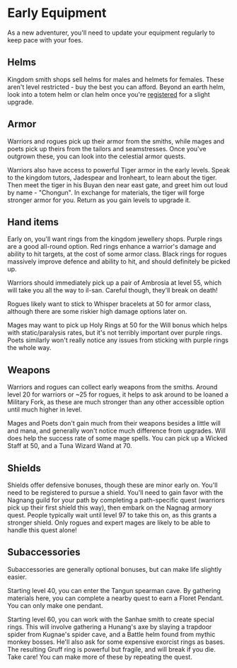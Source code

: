 # Early Equipment

As a new adventurer, you'll need to update your equipment regularly to keep pace with your foes.

## Helms

Kingdom smith shops sell helms for males and helmets for females. These aren't level restricted - buy the best you can afford. Beyond an earth helm, look into a totem helm or clan helm once you're [registered](basics/registration.md) for a slight upgrade.

## Armor

Warriors and rogues pick up their armor from the smiths, while mages and poets pick up theirs from the tailors and seamstresses. Once you've outgrown these, you can look into the celestial armor quests.

Warriors also have access to powerful Tiger armor in the early levels. Speak to the kingdom tutors, Jadespear and Ironheart, to learn about the tiger. Then meet the tiger in his Buyan den near east gate, and greet him out loud by name - "Chongun". In exchange for materials, the tiger will forge stronger armor for you. Return as you gain levels to upgrade it.

## Hand items

Early on, you'll want rings from the kingdom jewellery shops. Purple rings are a good all-round option. Red rings enhance a warrior's damage and ability to hit targets, at the cost of some armor class. Black rings for rogues massively improve defence and ability to hit, and should definitely be picked up.

Warriors should immediately pick up a pair of Ambrosia at level 55, which will take you all the way to il-san. Careful though, they'll break on death!

Rogues likely want to stick to Whisper bracelets at 50 for armor class, although there are some riskier high damage options later on.

Mages may want to pick up Holy Rings at 50 for the Will bonus which helps with static/paralysis rates, but it's not terribly important over purple rings. Poets similarly won't really notice any issues from sticking with purple rings the whole way.

## Weapons

Warriors and rogues can collect early weapons from the smiths. Around level 20 for warriors or ~25 for rogues, it helps to ask around to be loaned a Military Fork, as these are much stronger than any other accessible option until much higher in level.

Mages and Poets don't gain much from their weapons besides a little will and mana, and generally won't notice much difference from upgrades. Will does help the success rate of some mage spells. You can pick up a Wicked Staff at 50, and a Tuna Wizard Wand at 70.

## Shields

Shields offer defensive bonuses, though these are minor early on. You'll need to be registered to pursue a shield. You'll need to gain favor with the Nagnang guild for your path by completing a path-specific quest (warriors pick up their first shield this way), then embark on the Nagnag armory quest. People typically wait until level 97 to take this on, as this grants a stronger shield. Only rogues and expert mages are likely to be able to handle this quest alone!

## Subaccessories

Subaccessories are generally optional bonuses, but can make life slightly easier.

Starting level 40, you can enter the Tangun spearman cave. By gathering materials here, you can complete a nearby quest to earn a Floret Pendant. You can only make one pendant.

Starting level 60, you can work with the Sanhae smith to create special rings. This will involve gathering a Hunang's axe by slaying a trapdoor spider from Kugnae's spider cave, and a Battle helm found from mythic monkey bosses. He'll also ask for some expensive exorcist rings as bases. The resulting Gruff ring is powerful but fragile, and will break if you die. Take care! You can make more of these by repeating the quest.

